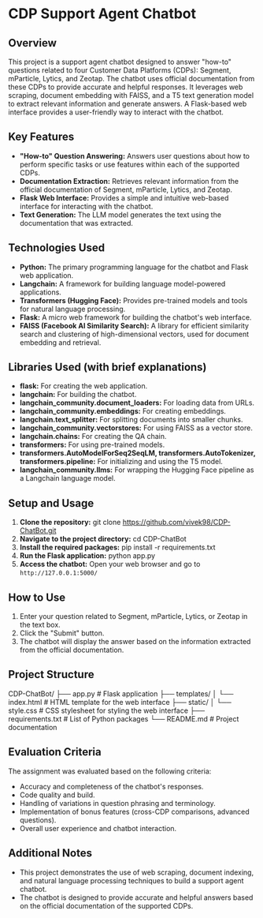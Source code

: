 # CDP Support Agent Chatbot

## Overview

This project is a support agent chatbot designed to answer "how-to" questions related to four Customer Data Platforms (CDPs): Segment, mParticle, Lytics, and Zeotap. The chatbot uses official documentation from these CDPs to provide accurate and helpful responses. It leverages web scraping, document embedding with FAISS, and a T5 text generation model to extract relevant information and generate answers. A Flask-based web interface provides a user-friendly way to interact with the chatbot.

## Key Features

- **"How-to" Question Answering:** Answers user questions about how to perform specific tasks or use features within each of the supported CDPs.
- **Documentation Extraction:** Retrieves relevant information from the official documentation of Segment, mParticle, Lytics, and Zeotap.
- **Flask Web Interface:** Provides a simple and intuitive web-based interface for interacting with the chatbot.
- **Text Generation:** The LLM model generates the text using the documentation that was extracted.

## Technologies Used

- **Python:** The primary programming language for the chatbot and Flask web application.
- **Langchain:** A framework for building language model-powered applications.
- **Transformers (Hugging Face):** Provides pre-trained models and tools for natural language processing.
- **Flask:** A micro web framework for building the chatbot's web interface.
- **FAISS (Facebook AI Similarity Search):** A library for efficient similarity search and clustering of high-dimensional vectors, used for document embedding and retrieval.

## Libraries Used (with brief explanations)

- **flask:** For creating the web application.
- **langchain:** For building the chatbot.
- **langchain\_community.document\_loaders:** For loading data from URLs.
- **langchain\_community.embeddings:** For creating embeddings.
- **langchain.text\_splitter:** For splitting documents into smaller chunks.
- **langchain\_community.vectorstores:** For using FAISS as a vector store.
- **langchain.chains:** For creating the QA chain.
- **transformers:** For using pre-trained models.
- **transformers.AutoModelForSeq2SeqLM, transformers.AutoTokenizer, transformers.pipeline:** For initializing and using the T5 model.
- **langchain\_community.llms:** For wrapping the Hugging Face pipeline as a Langchain language model.

## Setup and Usage

1.  **Clone the repository:**
       git clone https://github.com/vivek98/CDP-ChatBot.git
2.  **Navigate to the project directory:**
   cd CDP-ChatBot
3.  **Install the required packages:**
   pip install -r requirements.txt
4. **Run the Flask application:**
   python app.py
5.  **Access the chatbot:** Open your web browser and go to `http://127.0.0.1:5000/`

## How to Use

1.  Enter your question related to Segment, mParticle, Lytics, or Zeotap in the text box.
2.  Click the "Submit" button.
3.  The chatbot will display the answer based on the information extracted from the official documentation.

## Project Structure
CDP-ChatBot/
├── app.py # Flask application
├── templates/
│ └── index.html # HTML template for the web interface
├── static/
│ └── style.css # CSS stylesheet for styling the web interface
├── requirements.txt # List of Python packages
└── README.md # Project documentation


## Evaluation Criteria

The assignment was evaluated based on the following criteria:

-   Accuracy and completeness of the chatbot's responses.
-   Code quality and build.
-   Handling of variations in question phrasing and terminology.
-   Implementation of bonus features (cross-CDP comparisons, advanced questions).
-   Overall user experience and chatbot interaction.

## Additional Notes

-   This project demonstrates the use of web scraping, document indexing, and natural language processing techniques to build a support agent chatbot.
-   The chatbot is designed to provide accurate and helpful answers based on the official documentation of the supported CDPs.







